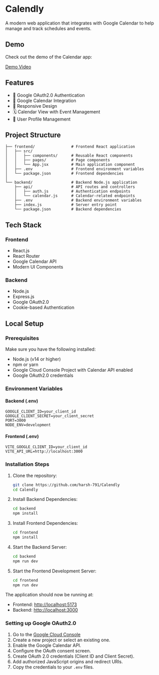 # Calendly

A modern web application that integrates with Google Calendar to help manage and track schedules and events.

## Demo

Check out the demo of the Calendar app:

[Demo Video](https://www.loom.com/share/cb3f11589e2649bcad5c86ee68f1ebad?sid=efa2d2ff-ecd0-4830-a4e2-a10d7d372df9)

## Features

- 🔐 Google OAuth2.0 Authentication
- 📅 Google Calendar Integration
- 📱 Responsive Design
- 🗓️ Calendar View with Event Management
- 👤 User Profile Management

## Project Structure

```plaintext
├── frontend/                # Frontend React application
│   ├── src/
│   │   ├── components/      # Reusable React components
│   │   ├── pages/           # Page components
│   │   └── App.jsx          # Main application component
│   ├── .env                 # Frontend environment variables
│   └── package.json         # Frontend dependencies
│
└── backend/                 # Backend Node.js application
    ├── api/                 # API routes and controllers
    │   ├── auth.js          # Authentication endpoints
    │   └── calendar.js      # Calendar-related endpoints
    ├── .env                 # Backend environment variables
    ├── index.js             # Server entry point
    └── package.json         # Backend dependencies
```

## Tech Stack

### Frontend
- React.js
- React Router
- Google Calendar API
- Modern UI Components

### Backend
- Node.js
- Express.js
- Google OAuth2.0
- Cookie-based Authentication

## Local Setup

### Prerequisites
Make sure you have the following installed:
- Node.js (v14 or higher)
- npm or yarn
- Google Cloud Console Project with Calendar API enabled
- Google OAuth2.0 credentials

### Environment Variables

#### Backend (.env)
```plaintext
GOOGLE_CLIENT_ID=your_client_id
GOOGLE_CLIENT_SECRET=your_client_secret
PORT=3000
NODE_ENV=development
```

#### Frontend (.env)
```plaintext
VITE_GOOGLE_CLIENT_ID=your_client_id
VITE_API_URL=http://localhost:3000
```

### Installation Steps

1. Clone the repository:
    ```bash
    git clone https://github.com/harsh-791/Calendly
    cd Calendly
    ```

2. Install Backend Dependencies:
    ```bash
    cd backend
    npm install
    ```

3. Install Frontend Dependencies:
    ```bash
    cd frontend
    npm install
    ```

4. Start the Backend Server:
    ```bash
    cd backend
    npm run dev
    ```

5. Start the Frontend Development Server:
    ```bash
    cd frontend
    npm run dev
    ```

The application should now be running at:

- Frontend: [http://localhost:5173](http://localhost:5173)
- Backend: [http://localhost:3000](http://localhost:3000)

### Setting up Google OAuth2.0

1. Go to the [Google Cloud Console](https://console.cloud.google.com/)
2. Create a new project or select an existing one.
3. Enable the Google Calendar API.
4. Configure the OAuth consent screen.
5. Create OAuth 2.0 credentials (Client ID and Client Secret).
6. Add authorized JavaScript origins and redirect URIs.
7. Copy the credentials to your `.env` files.
